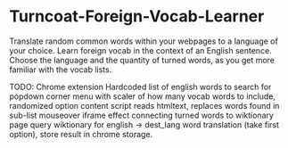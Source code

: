 # Turncoat-Foreign-Vocab-Learner
Translate random common words within your webpages to a language of your choice. Learn foreign vocab in the context of an English sentence. Choose the language and the quantity of turned words, as you get more familiar with the vocab lists.   


TODO:
Chrome extension
Hardcoded list of english words to search for
popdown corner menu with scaler of how many vocab words to include, randomized option
content script reads htmltext, replaces words found in sub-list
mouseover iframe effect connecting turned words to wiktionary page
query wiktionary for english -> dest_lang word translation (take first option), store result in chrome storage. 
